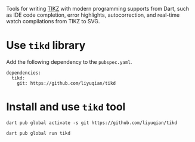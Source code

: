 Tools for writing [TIKZ][1] with modern programming supports from Dart, such as
IDE code completion, error highlights, autocorrection, and real-time watch
compilations from TIKZ to SVG.

# Use `tikd` library

Add the following dependency to the `pubspec.yaml`.
```
dependencies:
  tikd:
    git: https://github.com/liyuqian/tikd
```

# Install and use `tikd` tool

```
dart pub global activate -s git https://github.com/liyuqian/tikd
```

```
dart pub global run tikd
```

[1]: https://pgf-tikz.github.io/

